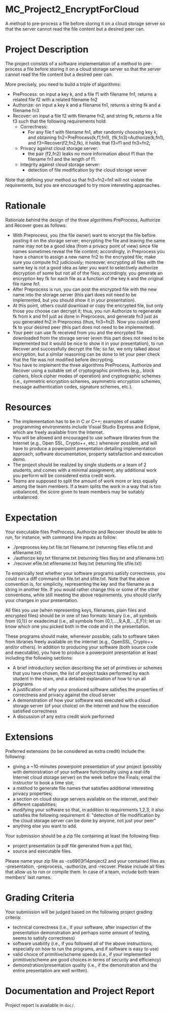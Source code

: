 # MC_Project2_EncryptForCloud
A method to pre-process a file before storing it on a cloud storage server so that the server cannot read the file content but a desired peer can.

# Project Description
The project consists of a software implementation of a method to pre-process a file before storing it on a cloud storage server so that the server cannot read the file content but a desired peer can. 

More precisely, you need to build a triple of algorithms:
* PreProcess: on input a key k, and a file f1 with filename fn1, returns a related file f2 with a related filename fn2 
* Authorize: on input a key k and a filename fn1, returns a string fk and a filename fn3 
* Recover: on input a file f2 with filename fn2, and string fk, returns a file f3 such that the following requirements hold:
	* Correctness:
		* For any file f with filename fn1, after randomly choosing key k, and obtaining fn2=PreProcess(k,f1,fn1), (fk,fn3)=Authorize(k,fn1), and f3=Recover(f2,fn2,fk), it holds that f3=f1 and fn3=fn2; 
	* Privacy against cloud storage server: 
		* the pair (f2,fn2) leaks no more information about f1 than the filename fn1 and the length of f1.
	* Integrity against cloud storage server: 
		* detection of file modification by the cloud storage server

Note that defining your method so that fn3=fn2=fn1 will not violate the requirements, but you are encouraged to try more interesting approaches.

# Rationale
Rationale behind the design of the three algorithms PreProcess, Authorize and Recover goes as follows:
* With Preprocess, you (the file owner) want to encrypt the file before posting it on the storage server; encrypting the file and leaving the same name may not be a good idea (from a privacy point of view) since file names sometimes reveal the file content; accordingly, in Preprocess you have a chance to assign a new name fn2 to the encrypted file; make sure you compute fn2 judiciously; moreover, encrypting all files with the same key is not a good idea as later you want to selectively authorize decryption of some but not all of the files; accordingly, you generate an encryption key fk for each file as a function of the key k and the original file name fn1.
* After Preprocess is run, you can post the encrypted file with the new name into the storage server (this part does not need to be implemented, but you should show it in your presentation).
* At this point, others could download or copy the encrypted file, but only those you choose can decrypt it; thus, you run Authorize to regenerate fk from k and fn1 just as done in Preprocess, and generate fn3 just as you generated fn2 in Preprocess (thus, fn3=fn2). Now you could send fk to your desired peer (this part does not need to be implemented).
* Your peer can use fk received from you and the encrypted file downloaded from the storage server (even this part does not need to be implemented but it would be nice to show it in your presentation), to run Recover and successfully decrypt the file; so far, we only talked about encryption, but a similar reasoning can be done to let your peer check that the file was not modified before decrypting.
* You have to implement the three algorithms PreProcess, Authorize and Recover using a suitable set of cryptographic primitives (e.g., block ciphers, block cipher modes of operation) and cryptographic schemes (i.e., symmetric encryption schemes, asymmetric encryption schemes, message authentication codes, signature schemes, etc.). 

# Resources
* The implementation has to be in C or C++; examples of usable programming environments include Visual Studio Express and Eclipse, which are freely available from the Internet. 
* You will be allowed and encouraged to use software libraries from the Internet (e.g., Open SSL, Crypto++, etc.) whenever possible, and will have to produce a powerpoint presentation detailing implementation approach, software documentation, property satisfaction and execution demo. 
* The project should be realized by single students or a team of 2 students, and comes with a minimal assignment; any additional work you perform will be considered extra credit work. 
* Teams are supposed to split the amount of work more or less equally among the team members. If a team splits the work in a way that is too unbalanced, the score given to team members may be suitably unbalanced.

# Expectation
Your executable files PreProcess, Authorize and Recover should be able to run, for instance, with command line inputs as follow:
* ./preprocess    key.txt   file.txt   filename.txt   (returning files efile.txt and efilename.txt)  
* ./authorize    key.txt    filename.txt   (returning files fkey.txt  and sfilename.txt)  
* ./recover    efile.txt   efilename.txt  fkey.txt  (returning file sfile.txt)  

To empirically test whether your software programs satisfy correctness, you could run a diff command on file.txt and sfile.txt. Note that the above convention is, for simplicity, representing the key and the filename as a string in another file. If you would rather change this or some of the other conventions, while still meeting the above requirements, you should clarify your changes in your presentation.

All files you use (when representing keys, filenames, plain files and encrypted files) should be in one of two formats: binary (i.e., all symbols from {0,1}) or exadecimal (i.e., all symbols from {0,1,...,9,A,B,...,E,F}); let us know which one you picked both in the code and in the presentation.
 
These programs should make, whenever possible, calls to software taken from libraries freely available on the internet (e.g., OpenSSL, Crypto++ and/or others). In addition to producing your software (both source code and executable), you have to produce a powerpoint presentation at least including the following sections:
* A brief introductory section describing the set of primitives or schemes that you have chosen, the list of project tasks performed by each student in the team, and a detailed explanation of how to run all programs
* A justification of why your produced software satisfies the properties of correctness and privacy against the cloud server
* A demonstration of how your software was executed with a cloud storage server (of your choice) on the internet and how the execution satisfied correctness
* A discussion of any extra credit work performed

# Extensions 
Preferred extensions (to be considered as extra credit) include the following:
* giving a ~10-minutes powerpoint presentation of your project (possibly with demonstration of your software functionality using a real-life Internet cloud storage server) on the week before the Finals; email the instructor to book a time slot;
* a method to generate file names that satisfies additional interesting privacy properties;
* a section on cloud storage servers available on the internet, and their different capabilities;
* modifying your software so that, in addition to requirements 1,2,3, it also satisfies the following requirement 4: "detection of file modification by the cloud storage server can be done by anyone, not just your peer"
* anything else you want to add.

Your submission should be a zip file containing at least the following files: 
* project presentation (a pdf file generated from a ppt file), 
* source and executable files. 

Please name your zip file as <last-name>-cs6903f14project2 and your contained files as <last-name>-presentation, <last-name>-preprocess, <last-name>-authorize, and <last-name>-recover. Please include all files that allow us to run or compile them. In case of a team, include both team members' last names.

# Grading Criteria
Your submission will be judged based on the following project grading criteria:
* technical correctness (i.e., if your software, after inspection of the presentation demonstration and perhaps some amount of testing, seems to satisfy correctness)
* software usability (i.e., if you followed all of the above instructions, especially on how to run the programs, and if software is easy to use)
* valid choice of primitive/scheme speeds (i.e., if your implemented primitive/scheme are good choices in terms of security and efficiency)
* demonstration/presentation quality (i.e., if the demonstration and the entire presentation are well written).

# Documentation and Project Report
Project report is available in `doc/`.
